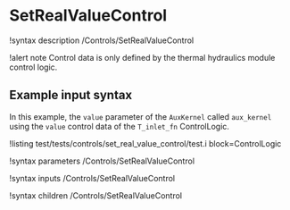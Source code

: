 # SetRealValueControl

!syntax description /Controls/SetRealValueControl

!alert note
Control data is only defined by the thermal hydraulics module control logic.

## Example input syntax

In this example, the `value` parameter of the `AuxKernel` called `aux_kernel`
using the `value` control data of the `T_inlet_fn` ControlLogic.

!listing test/tests/controls/set_real_value_control/test.i block=ControlLogic

!syntax parameters /Controls/SetRealValueControl

!syntax inputs /Controls/SetRealValueControl

!syntax children /Controls/SetRealValueControl
